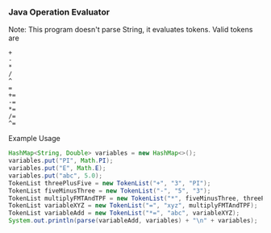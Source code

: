 ### Java Operation Evaluator

Note: This program doesn't parse String, it evaluates tokens.
Valid tokens are
```
+
-
*
/
^
=
+=
-=
*=
/=
^=
```

Example Usage
```java
HashMap<String, Double> variables = new HashMap<>();
variables.put("PI", Math.PI);
variables.put("E", Math.E);
variables.put("abc", 5.0);
TokenList threePlusFive = new TokenList("+", "3", "PI");
TokenList fiveMinusThree = new TokenList("-", "5", "3");
TokenList multiplyFMTAndTPF = new TokenList("*", fiveMinusThree, threePlusFive);
TokenList variableXYZ = new TokenList("=", "xyz", multiplyFMTAndTPF);
TokenList variableAdd = new TokenList("*=", "abc", variableXYZ);
System.out.println(parse(variableAdd, variables) + "\n" + variables);
```